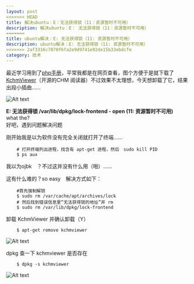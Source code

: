 ```yaml
---
layout: post
<<<<<<< HEAD
title: 解决ubuntu：E：无法获得锁（11：资源暂时不可用）
description: 解决ubuntu：E： 无法获得锁（11：资源暂时不可用）
=======
title: ubuntu解决：E: 无法获得锁（11: 资源暂时不可用）
description: ubuntu解决：E: 无法获得锁（11: 资源暂时不可用）
>>>>>>> 2af3316c7870f6fa2e9d9741e92de15b33ebdcfe
category: 技术
---
```


最近学习用到了[php手册][1]，平常我都是在网页查看，图个方便于是就下载了[KchmViewer][2]（开源的CHM 阅读器）不过效果不太理想，今天想卸载了它，结果出段小插曲......  

![Alt text](https://raw.githubusercontent.com/achuanya/achuanya.github.io/master/images/2018-10-25-ubuntu-lock/1.png "E: 无法获得锁......(11: 资源暂时不可用")  

**E: 无法获得锁 /var/lib/dpkg/lock-frontend - open (11: 资源暂时不可用)**  
what the?  
好吧，遇到问题解决问题  

刚开始我是以为软件没有完全关闭就打开了终端......  

		# 打开终端列出进程，找含有 apt-get 进程，然后　sudo kill PID
		$ ps aux 

我以为ojbk　？不过这并没有什么用（啪）......  

这有什么难的？so easy　解决方式如下：

		#首先强制解锁
		$ sudo rm /var/cache/apt/archives/lock
		# 然后找到错误信息里“无法获得锁的地址”并 rm
		$ sudo rm /var/lib/dpkg/lock-frontend

卸载 KchmViewer 并确认卸载（Y）

		$ apt-get remove kchmviewer 

![Alt text](https://raw.githubusercontent.com/achuanya/achuanya.github.io/master/images/2018-10-25-ubuntu-lock/2.png "删除成功！") 

dpkg 查一下 kchmviewer 是否存在

		$ dpkg -s kchmviewer

![Alt text](https://raw.githubusercontent.com/achuanya/achuanya.github.io/master/images/2018-10-25-ubuntu-lock/3.png "系统没有安装包kchmviewer") 


[1]: http://php.net/
[2]: https://github.com/gyunaev/kchmviewer
